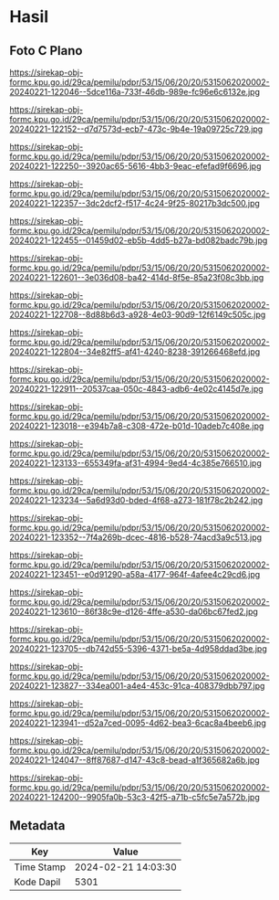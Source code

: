 # Hasil

## Foto C Plano

https://sirekap-obj-formc.kpu.go.id/29ca/pemilu/pdpr/53/15/06/20/20/5315062020002-20240221-122046--5dce116a-733f-46db-989e-fc96e6c6132e.jpg

https://sirekap-obj-formc.kpu.go.id/29ca/pemilu/pdpr/53/15/06/20/20/5315062020002-20240221-122152--d7d7573d-ecb7-473c-9b4e-19a09725c729.jpg

https://sirekap-obj-formc.kpu.go.id/29ca/pemilu/pdpr/53/15/06/20/20/5315062020002-20240221-122250--3920ac65-5616-4bb3-9eac-efefad9f6696.jpg

https://sirekap-obj-formc.kpu.go.id/29ca/pemilu/pdpr/53/15/06/20/20/5315062020002-20240221-122357--3dc2dcf2-f517-4c24-9f25-80217b3dc500.jpg

https://sirekap-obj-formc.kpu.go.id/29ca/pemilu/pdpr/53/15/06/20/20/5315062020002-20240221-122455--01459d02-eb5b-4dd5-b27a-bd082badc79b.jpg

https://sirekap-obj-formc.kpu.go.id/29ca/pemilu/pdpr/53/15/06/20/20/5315062020002-20240221-122601--3e036d08-ba42-414d-8f5e-85a23f08c3bb.jpg

https://sirekap-obj-formc.kpu.go.id/29ca/pemilu/pdpr/53/15/06/20/20/5315062020002-20240221-122708--8d88b6d3-a928-4e03-90d9-12f6149c505c.jpg

https://sirekap-obj-formc.kpu.go.id/29ca/pemilu/pdpr/53/15/06/20/20/5315062020002-20240221-122804--34e82ff5-af41-4240-8238-391266468efd.jpg

https://sirekap-obj-formc.kpu.go.id/29ca/pemilu/pdpr/53/15/06/20/20/5315062020002-20240221-122911--20537caa-050c-4843-adb6-4e02c4145d7e.jpg

https://sirekap-obj-formc.kpu.go.id/29ca/pemilu/pdpr/53/15/06/20/20/5315062020002-20240221-123018--e394b7a8-c308-472e-b01d-10adeb7c408e.jpg

https://sirekap-obj-formc.kpu.go.id/29ca/pemilu/pdpr/53/15/06/20/20/5315062020002-20240221-123133--655349fa-af31-4994-9ed4-4c385e766510.jpg

https://sirekap-obj-formc.kpu.go.id/29ca/pemilu/pdpr/53/15/06/20/20/5315062020002-20240221-123234--5a6d93d0-bded-4f68-a273-181f78c2b242.jpg

https://sirekap-obj-formc.kpu.go.id/29ca/pemilu/pdpr/53/15/06/20/20/5315062020002-20240221-123352--7f4a269b-dcec-4816-b528-74acd3a9c513.jpg

https://sirekap-obj-formc.kpu.go.id/29ca/pemilu/pdpr/53/15/06/20/20/5315062020002-20240221-123451--e0d91290-a58a-4177-964f-4afee4c29cd6.jpg

https://sirekap-obj-formc.kpu.go.id/29ca/pemilu/pdpr/53/15/06/20/20/5315062020002-20240221-123610--86f38c9e-d126-4ffe-a530-da06bc67fed2.jpg

https://sirekap-obj-formc.kpu.go.id/29ca/pemilu/pdpr/53/15/06/20/20/5315062020002-20240221-123705--db742d55-5396-4371-be5a-4d958ddad3be.jpg

https://sirekap-obj-formc.kpu.go.id/29ca/pemilu/pdpr/53/15/06/20/20/5315062020002-20240221-123827--334ea001-a4e4-453c-91ca-408379dbb797.jpg

https://sirekap-obj-formc.kpu.go.id/29ca/pemilu/pdpr/53/15/06/20/20/5315062020002-20240221-123941--d52a7ced-0095-4d62-bea3-6cac8a4beeb6.jpg

https://sirekap-obj-formc.kpu.go.id/29ca/pemilu/pdpr/53/15/06/20/20/5315062020002-20240221-124047--8ff87687-d147-43c8-bead-a1f365682a6b.jpg

https://sirekap-obj-formc.kpu.go.id/29ca/pemilu/pdpr/53/15/06/20/20/5315062020002-20240221-124200--9905fa0b-53c3-42f5-a71b-c5fc5e7a572b.jpg


## Metadata

| Key        | Value               |
| ---------- | ------------------- |
| Time Stamp | 2024-02-21 14:03:30 |
| Kode Dapil | 5301                |



